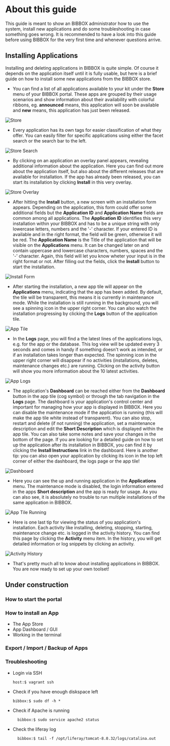 # About this guide

This guide is meant to show an BIBBOX administrator how to use the system, install new applications and do some troubleshooting in case something goes wrong. It is recommended to have a look into this guide before using BIBBOX for the very first time and whenever questions arrive.

## Installing Applications

Installing and deleting applications in BIBBOX is quite simple. Of course it depends on the application itself until it is fully usable, but here is a brief guide on how to install some new applications from the BIBBOX store.

* You can find a list of all applications available to your kit under the **Store** menu of your BIBBOX portal. These apps are grouped by their usage scenarios and show information about their availability with colorful ribbons, eg. **announced** means, this application will soon be available and **new** means, this application has just been released.

![Store](images/install-app/screen-01.png "Store")

* Every application has its own tags for easier classification of what they offer. You can easily filter for specific applications using either the facet search or the search bar to the left.

![Store Search](images/install-app/screen-02.png "Store Search")

* By clicking on an application an overlay panel appears, revealing additional information about the application. Here you can find out more about the application itself, but also about the different releases that are available for installation. If the app has already been released, you can start its installation by clicking **Install** in this very overlay.

![Store Overlay](images/install-app/screen-03.png "Store Overlay")

* After hitting the **Install** button, a new screen with an installation form appears. Depending on the application, this form could offer some additional fields but the **Application ID** and **Application Name** fields are common among all applications. The **Application ID** identifies this very installation within your BIBBOX and has to be a unique string with only lowercase letters, numbers and the '-' character. If your entered ID is available and in the right format, the field will be green, otherwise it will be red. The **Application Name** is the Title of the application that will be visible on the **Applications** menu. It can be changed later on and contain uppercase and lowercase characters, numbers, spaces and the '-' character. Again, this field will let you know wheter your input is in the right format or not. After filling out the fields, click the **Install** button to start the installation.

![Install Form](images/install-app/screen-04.png "Install Form")

* After starting the installation, a new app tile will appear on the **Applications** menu, indicating that the app has been added. By default, the tile will be transparent, this means it is currently in maintenance mode. While the installation is still running in the background, you will see a spinning icon in the upper right corner. You can also watch the installation progressing by clicking the **Logs** button of the application tile.

![App Tile](images/install-app/screen-05.png "App Tile")

* In the **Logs** page, you will find a the latest lines of the applications logs, e.g. for the app or the database. This log view will be updated every 3 seconds and comes in handy if something doesn't work as intended, or if an installation takes longer than expected. The spinning icon in the upper right corner will disappear if no activities (installations, deletes, maintenance changes etc.) are running. Clicking on the activity button will show you more information about the 10 latest activities.

![App Logs](images/install-app/screen-06.png "App Logs")

* The application's **Dashboard** can be reached either from the **Dashboard** button in the app tile (cog symbol) or through the tab navigation in the **Logs** page. The dashboard is your application's control center and important for managing how your app is displayed in BIBBOX. Here you can disable the maintenance mode if the application is running (this will make the app tile white instead of transparent). You can also stop, restart and delete (if not running) the application, set a maintenance description and edit the **Short Description** which is displayed within the app tile. You can also take some notes and save your changes in the bottom of the page. If you are looking for a detailed guide on how to set up the application after its installation in BIBBOX, you can find it by clicking the **Install Instructions** link in the dashboard. Here is another tip: you can also open your application by clicking its icon in the top left corner of either the dashboard, the logs page or the app tile!

![Dashboard](images/install-app/screen-07.png "Dashboard")

* Here you can see the up and running application in the **Applications** menu. The maintenance mode is disabled, the login information entered in the apps **Short description** and the app is ready for usage. As you can also see, it is absolutely no trouble to run multiple installations of the same application in BIBBOX.

![App Tile Running](images/install-app/screen-08.png "App Tile Running")

* Here is one last tip for viewing the status of you application's installation. Each activity like installing, deleting, stopping, starting, maintenance change etc. is logged in the activity history. You can find this page by clicking the **Activity** menu item. In the history, you will get detailed information or log snippets by clicking an activity.

![Activity History](images/install-app/screen-09.png "Activity History")

* That's pretty much all to know about installing applications in BIBBOX. You are now ready to set up your own toolset!




## Under construction
### How to start the portal
### How to install an App
- The App Store
- App Dashboard / GUI
- Working in the terminal
### Export / Import / Backup of Apps

### Troubleshooting
  - Login via SSH
  
        host:$ vagrant ssh
  - Check if you have enough diskspace left 
       
        bibbox:$ sudo df -h *

  - Check if Apache is running
  
          bibbox:$ sudo service apache2 status

  - Check the liferay log

          bibbox:$ tail -f /opt/liferay/tomcat-8.0.32/logs/catalina.out
